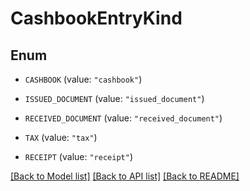 # CashbookEntryKind

## Enum


* `CASHBOOK` (value: `"cashbook"`)

* `ISSUED_DOCUMENT` (value: `"issued_document"`)

* `RECEIVED_DOCUMENT` (value: `"received_document"`)

* `TAX` (value: `"tax"`)

* `RECEIPT` (value: `"receipt"`)


[[Back to Model list]](../README.md#documentation-for-models) [[Back to API list]](../README.md#documentation-for-api-endpoints) [[Back to README]](../README.md)



